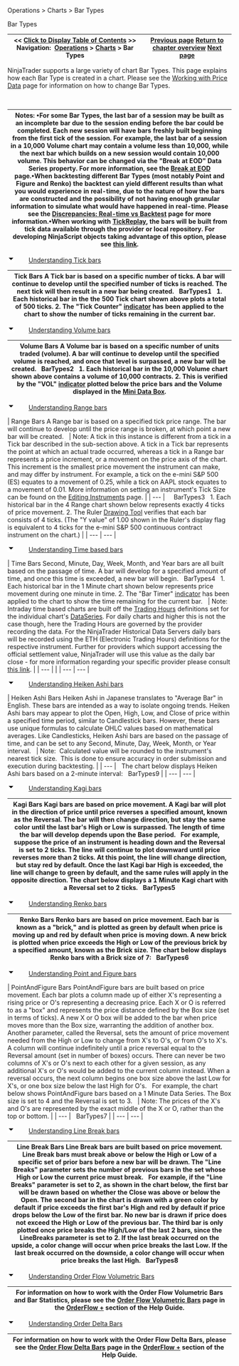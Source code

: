 ﻿


Operations \> Charts \> Bar Types






















Bar Types







| \<\< [Click to Display Table of Contents](bar_types.md) \>\> **Navigation:**     [Operations](operations-1.md) \> [Charts](charts-1.md) \> Bar Types | [Previous page](working_with_multiple_data_series-1.md) [Return to chapter overview](charts-1.md) [Next page](chart_styles-1.md) |
| --- | --- |














NinjaTrader supports a large variety of chart Bar Types. This page explains how each Bar Type is created in a chart. Please see the [Working with Price Data](working_with_price_data-1.md) page for information on how to change Bar Types.


 




| Notes:  •For some Bar Types, the last bar of a session may be built as an incomplete bar due to the session ending before the bar could be completed. Each new session will have bars freshly built beginning from the first tick of the session. For example, the last bar of a session in a 10,000 Volume chart may contain a volume less than 10,000, while the next bar which builds on a new session would contain 10,000 volume. This behavior can be changed via the "Break at EOD" Data Series property. For more information, see the [Break at EOD](break_at_eod-1.md) page.•When backtesting different Bar Types (most notably Point and Figure and Renko) the backtest can yield different results than what you would experience in real\-time, due to the nature of how the bars are constructed and the possibility of not having enough granular information to simulate what would have happened in real\-time. Please see the [Discrepancies: Real\-time vs Backtest](discrepancies_real-time_vs_bac-1.md) page for more information.•When working with [TickReplay](tick_replay-1.md), the bars will be built from tick data available through the provider or local repository. For developing NinjaScript objects taking advantage of this option, please see [this link](developing_for__tick_replay-1.md). |
| --- |



![tog_minus](tog_minus-1.gif)        [Understanding Tick bars](javascript:HMToggle('toggle','UnderstandingTickBars','UnderstandingTickBars_ICON'))




| Tick Bars A Tick bar is based on a specific number of ticks. A bar will continue to develop until the specified number of ticks is reached. The next tick will then result in a new bar being created.    BarTypes1   1\. Each historical bar in the the 500 Tick chart shown above plots a total of 500 ticks. 2\. The "Tick Counter" [indicator](working_with_indicators-1.md) has been applied to the chart to show the number of ticks remaining in the current bar. |
| --- |



![tog_minus](tog_minus-1.gif)        [Understanding Volume bars](javascript:HMToggle('toggle','UnderstandingVolumeBars','UnderstandingVolumeBars_ICON'))




| Volume Bars A Volume bar is based on a specific number of units traded (volume). A bar will continue to develop until the specified volume is reached, and once that level is surpassed, a new bar will be created.    BarTypes2   1\. Each historical bar in the 10,000 Volume chart shown above contains a volume of 10,000 contracts. 2\. This is verified by the "VOL" [indicator](working_with_indicators-1.md) plotted below the price bars and the Volume displayed in the [Mini Data Box](data_box-1.md). |
| --- |



![tog_minus](tog_minus-1.gif)        [Understanding Range bars](javascript:HMToggle('toggle','UnderstandingRangeBars','UnderstandingRangeBars_ICON'))




| Range Bars A Range bar is based on a specified tick price range. The bar will continue to develop until the price range is broken, at which point a new bar will be created.      | Note: A tick in this instance is different from a tick in a Tick bar described in the sub\-section above. A tick in a Tick bar represents the point at which an actual trade occurred, whereas a tick in a Range bar represents a price increment, or a movement on the price axis of the chart. This increment is the smallest price movement the instrument can make, and may differ by instrument. For example, a tick on the e\-mini S\&P 500 (ES) equates to a movement of 0\.25, while a tick on AAPL stock equates to a movement of 0\.01\. More information on setting an instrument's Tick Size can be found on the [Editing Instruments](editing_instruments-1.md) page. | | --- |        BarTypes3   1\. Each historical bar in the 4 Range chart shown below represents exactly 4 ticks of price movement. 2\. The Ruler [Drawing Tool](working_with_drawing_tools__ob-1.md) verifies that each bar consists of 4 ticks. (The "Y value" of 1\.00 shown in the Ruler's display flag is equivalent to 4 ticks for the e\-mini S\&P 500 continuous contract instrument on the chart.) |
| --- | --- |



![tog_minus](tog_minus-1.gif)        [Understanding Time based bars](javascript:HMToggle('toggle','UnderstandingTimeBasedBars','UnderstandingTimeBasedBars_ICON'))




| Time Bars Second, Minute, Day, Week, Month, and Year bars are all built based on the passage of time. A bar will develop for a specified amount of time, and once this time is exceeded, a new bar will begin.   BarTypes4   1\. Each historical bar in the 1 Minute chart shown below represents price movement during one minute in time. 2\. The "Bar Timer" [indicator](working_with_indicators-1.md) has been applied to the chart to show the time remaining for the current bar.     | Note: Intraday time based charts are built off the [Trading Hours](trading_hours-1.md) definitions set for the individual chart's [DataSeries](working_with_price_data-1.md). For daily charts and higher this is not the case though, here the Trading Hours are governed by the provider recording the data. For the NinjaTrader Historical Data Servers daily bars will be recorded using the ETH (Electronic Trading Hours) definitions for the respective instrument. Further for providers which support accessing the official settlement value, NinjaTrader will use this value as the daily bar close \- for more information regarding your specific provider please consult [this link](data_by_provider-1.md). | | --- | |
| --- | --- |



![tog_minus](tog_minus-1.gif)        [Understanding Heiken Ashi bars](javascript:HMToggle('toggle','UnderstandingHeikenAshiBars','UnderstandingHeikenAshiBars_ICON'))




| Heiken Ashi Bars Heiken Ashi in Japanese translates to "Average Bar" in English. These bars are intended as a way to isolate ongoing trends. Heiken Ashi bars may appear to plot the Open, High, Low, and Close of price within a specified time period, similar to Candlestick bars. However, these bars use unique formulas to calculate OHLC values based on mathematical averages. Like Candlesticks, Heiken Ashi bars are based on the passage of time, and can be set to any Second, Minute, Day, Week, Month, or Year interval.     | Note:  Calculated value will be rounded to the instrument's nearest tick size.  This is done to ensure accuracy in order submission and execution during backtesting. | | --- |      The chart below displays Heiken Ashi bars based on a 2\-minute interval:   BarTypes9 |
| --- | --- |



![tog_minus](tog_minus-1.gif)        [Understanding Kagi bars](javascript:HMToggle('toggle','UnderstandingKagiBars','UnderstandingKagiBars_ICON'))




| Kagi Bars Kagi bars are based on price movement. A Kagi bar will plot in the direction of price until price reverses a specified amount, known as the Reversal. The bar will then change direction, but stay the same color until the last bar's High or Low is surpassed. The length of time the bar will develop depends upon the Base period.    For example, suppose the price of an instrument is heading down and the Reversal is set to 2 ticks. The line will continue to plot downward until price reverses more than 2 ticks. At this point, the line will change direction, but stay red by default. Once the last Kagi bar High is exceeded, the line will change to green by default, and the same rules will apply in the opposite direction. The chart below displays a 1 Minute Kagi chart with a Reversal set to 2 ticks.    BarTypes5 |
| --- |



![tog_minus](tog_minus-1.gif)        [Understanding Renko bars](javascript:HMToggle('toggle','UnderstandingRenkoBars','UnderstandingRenkoBars_ICON'))




| Renko Bars Renko bars are based on price movement. Each bar is known as a "brick," and is plotted as green by default when price is moving up and red by default when price is moving down. A new brick is plotted when price exceeds the High or Low of the previous brick by a specified amount, known as the Brick size. The chart below displays Renko bars with a Brick size of 7:   BarTypes6 |
| --- |



![tog_minus](tog_minus-1.gif)        [Understanding Point and Figure bars](javascript:HMToggle('toggle','UnderstandingPointAndFigureBars','UnderstandingPointAndFigureBars_ICON'))




| PointAndFigure Bars PointAndFigure bars are built based on price movement. Each bar plots a column made up of either X's representing a rising price or O's representing a decreasing price. Each X or O is referred to as a "box" and represents the price distance defined by the Box size (set in terms of ticks). A new X or O box will be added to the bar when price moves more than the Box size, warranting the addition of another box.   Another parameter, called the Reversal, sets the amount of price movement needed from the High or Low to change from X's to O's, or from O's to X's. A column will continue indefinitely until a price reversal equal to the Reversal amount (set in number of boxes) occurs. There can never be two columns of X's or O's next to each other for a given session, as any additional X's or O's would be added to the current column instead. When a reversal occurs, the next column begins one box size above the last Low for X's, or one box size below the last High for O's.   For example, the chart below shows PointAndFigure bars based on a 1 Minute Data Series. The Box size is set to 4 and the Reversal is set to 3\.      | Note: The prices of the X's and O's are represented by the exact middle of the X or O, rather than the top or bottom. | | --- |      BarTypes7 |
| --- | --- |



![tog_minus](tog_minus-1.gif)        [Understanding Line Break bars](javascript:HMToggle('toggle','UnderstandingLineBreakBars','UnderstandingLineBreakBars_ICON'))




| Line Break Bars  Line Break bars are built based on price movement. Line Break bars must break above or below the High or Low of a specific set of prior bars before a new bar will be drawn. The "Line Breaks" parameter sets the number of previous bars in the set whose High or Low the current price must break.   For example, if the "Line Breaks" parameter is set to 2, as shown in the chart below, the first bar will be drawn based on whether the Close was above or below the Open. The second bar in the chart is drawn with a green color by default if price exceeds the first bar's High and red by default if price drops below the Low of the first bar. No new bar is drawn if price does not exceed the High or Low of the previous bar. The third bar is only plotted once price breaks the High/Low of the last 2 bars, since the LineBreaks parameter is set to 2\. If the last break occurred on the upside, a color change will occur when price breaks the last Low. If the last break occurred on the downside, a color change will occur when price breaks the last High.   BarTypes8 |
| --- |



![tog_minus](tog_minus-1.gif)        [Understanding Order Flow Volumetric Bars](javascript:HMToggle('toggle','UnderstandingOrderFlowVolumetricBars','UnderstandingOrderFlowVolumetricBars_ICON'))




| For information on how to work with the Order Flow Volumetric Bars and Bar Statistics, please see the [Order Flow Volumetric Bars](order_flow_volumetric_bars-1.md) page in the [OrderFlow \+](order_flow_plus-1.md) section of the Help Guide. |
| --- |



![tog_minus](tog_minus-1.gif)        [Understanding Order Delta Bars](javascript:HMToggle('toggle','UnderstandingOrderDeltaBars','UnderstandingOrderDeltaBars_ICON'))




| For information on how to work with the Order Flow Delta Bars, please see the [Order Flow Delta Bars](order-flow-delta-bars.md) page in the [OrderFlow \+](order_flow_plus-1.md) section of the Help Guide. |
| --- |










